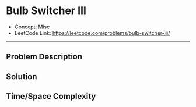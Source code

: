 # Bulb Switcher III

- Concept: Misc
- LeetCode Link: https://leetcode.com/problems/bulb-switcher-iii/

---

## Problem Description

## Solution

## Time/Space Complexity

